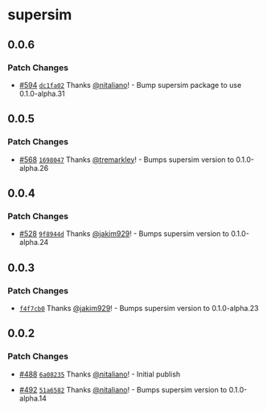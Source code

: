 # supersim

## 0.0.6

### Patch Changes

- [#594](https://github.com/ethereum-optimism/ecosystem/pull/594) [`dc1fa02`](https://github.com/ethereum-optimism/ecosystem/commit/dc1fa02bb30d8b593d4c6f15e01e01da336f0c42) Thanks [@nitaliano](https://github.com/nitaliano)! - Bump supersim package to use 0.1.0-alpha.31

## 0.0.5

### Patch Changes

- [#568](https://github.com/ethereum-optimism/ecosystem/pull/568) [`1698047`](https://github.com/ethereum-optimism/ecosystem/commit/1698047be871d26970c3fa026fc05ac8b9f2c7ce) Thanks [@tremarkley](https://github.com/tremarkley)! - Bumps supersim version to 0.1.0-alpha.26

## 0.0.4

### Patch Changes

- [#528](https://github.com/ethereum-optimism/ecosystem/pull/528) [`9f8944d`](https://github.com/ethereum-optimism/ecosystem/commit/9f8944d414244484d0c0f9d4a0ef5ca940167ad7) Thanks [@jakim929](https://github.com/jakim929)! - Bumps supersim version to 0.1.0-alpha.24

## 0.0.3

### Patch Changes

- [`f4f7cb0`](https://github.com/ethereum-optimism/ecosystem/commit/f4f7cb0e585271dc2662423a358bb734ede5205c) Thanks [@jakim929](https://github.com/jakim929)! - Bumps supersim version to 0.1.0-alpha.23

## 0.0.2

### Patch Changes

- [#488](https://github.com/ethereum-optimism/ecosystem/pull/488) [`6a08235`](https://github.com/ethereum-optimism/ecosystem/commit/6a08235a488a8a6b51c77b46a73a9b6c320194d0) Thanks [@nitaliano](https://github.com/nitaliano)! - Initial publish

- [#492](https://github.com/ethereum-optimism/ecosystem/pull/492) [`51a6582`](https://github.com/ethereum-optimism/ecosystem/commit/51a6582cfdaa395828fa8f8c04104bc0b0538e78) Thanks [@nitaliano](https://github.com/nitaliano)! - Bumps supersim version to 0.1.0-alpha.14
